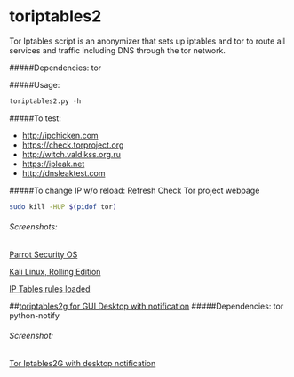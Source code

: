 # toriptables2
Tor Iptables script is an anonymizer that sets up iptables and tor to route all services and traffic including DNS through the tor network.

#####Dependencies:
tor

#####Usage:
```python
toriptables2.py -h
```
#####To test:
* http://ipchicken.com
* https://check.torproject.org
* http://witch.valdikss.org.ru
* https://ipleak.net
* http://dnsleaktest.com


#####To change IP w/o reload:
 Refresh Check Tor project webpage
```bash
sudo kill -HUP $(pidof tor)
```

###### Screenshots:
[Parrot Security OS](http://bit.ly/2b6IjNP)

[Kali Linux, Rolling Edition](http://bit.ly/1otCXOn)

[IP Tables rules loaded](http://bit.ly/1NjmDLn)


##[toriptables2g for GUI Desktop with notification](https://bitbucket.org/ruped24/toriptables2g/src)
#####Dependencies:
tor python-notify

###### Screenshot:
[Tor Iptables2G with desktop notification](http://bit.ly/2bJO9WA)
